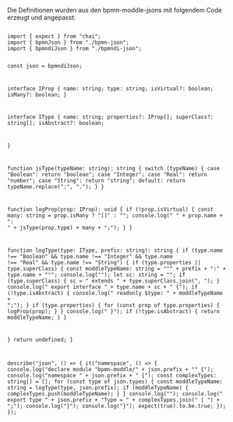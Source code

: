 Die Definitionen wurden aus den bpmn-moddle-jsons mit folgendem Code erzeugt und angepasst: <br />

<code>
import { expect } from "chai";
import { bpmnJson } from "./bpmn-json";
import { bpmndiJson } from "./bpmndi-json";

const json = bpmndiJson;

interface IProp {
  name: string;
  type: string;
  isVirtual?: boolean;
  isMany?: boolean;
}

interface IType {
  name: string;
  properties?: IProp[];
  superClass?: string[];
  isAbstract?: boolean;

}

function jsType(typeName: string): string {
  switch (typeName) {
    case "Boolean":
      return "boolean";
    case "Integer":
    case "Real":
      return "number";
    case "String":
      return "string";
    default:
      return typeName.replace(":", ".");
  }
}

function logProp(prop: IProp): void {
  if (!prop.isVirtual) {
    const many: string = prop.isMany ? "[]" : "";
    console.log("    " + prop.name + ": " + jsType(prop.type) + many + ";");
  }
}

function logType(type: IType, prefix: string): string {
  if (type.name !== "Boolean" && type.name !== "Integer" && type.name !== "Real" && type.name !== "String") {
    if (type.properties || type.superClass) {
      const moddleTypeName: string = "\"" + prefix + ":" + type.name + "\"";
      console.log("");
      let sc: string = "";
      if (type.superClass) {
        sc = " extends " + type.superClass.join(", ");
      }
      console.log("  export interface " + type.name + sc + " {");
      if (!type.isAbstract) {
        console.log("    readonly $type: " + moddleTypeName + ";");
      }
      if (type.properties) {
        for (const prop of type.properties) {
          logProp(prop);
        }
      }
      console.log("  }");
      if (!type.isAbstract) {
        return moddleTypeName;
      }
    }

  }
  return undefined;
}


describe("json", () => {
  it("namespace", () => {
    console.log("declare module \"bpmn-moddle/" + json.prefix + "\" {");
    console.log("namespace " + json.prefix + " {");
    const complexTypes: string[] = [];
    for (const type of json.types) {
      const moddleTypeName: string = logType(type, json.prefix);
      if (moddleTypeName) {
        complexTypes.push(moddleTypeName);
      }
    }
    console.log("");
    console.log("  export type " + json.prefix + "Type = " + complexTypes.join(" | ") + ";");
    console.log("}");
    console.log("}");
    expect(true).to.be.true;
  });
});
</code>
